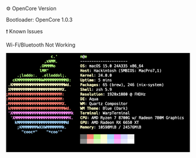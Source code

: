 ⚙️ OpenCore Version

Bootloader: OpenCore 1.0.3

❗ Known Issues

Wi-Fi/Bluetooth Not Working

![Neofetch Output](./neofetch_screenshot.png)

